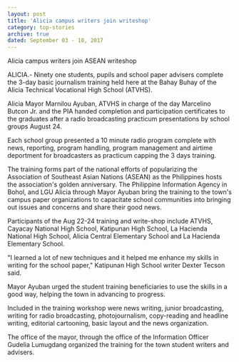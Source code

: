 ```yaml
---
layout: post
title: 'Alicia campus writers join writeshop'
category: top-stories
archive: true
dated: September 03 - 10, 2017
---
```


Alicia campus writers join ASEAN writeshop

ALICIA.- Ninety one students, pupils and school paper advisers complete the 3-day basic journalism training held here at the Bahay Buhay of the Alicia Technical Vocational High School (ATVHS). 

Alicia Mayor Marnilou Ayuban, ATVHS in charge of the day Marcelino Butcon Jr. and the PIA handed completion and participation certificates to the graduates after a radio broadcasting practicum presentations by school groups August 24. 

Each school group presented a 10 minute radio program complete with news, reporting, program handling, program management and airtime deportment for broadcasters as practicum capping the 3 days training. 

The training forms part of the national efforts of popularizing the Association of Southeast Asian Nations (ASEAN) as the Philippines hosts the association's golden anniversary. 
The Philippine Information Agency in Bohol, and LGU Alicia through Mayor Ayuban bring the training to the town's campus paper organizations to capacitate school communities into bringing out issues and concerns and share their good news.

Participants of the Aug 22-24 training and write-shop include ATVHS, Cayacay National High School, Katipunan High School, La Hacienda National High School, Alicia Central Elementary School and La Hacienda Elementary School. 

"I learned a lot of new techniques and it helped me enhance my skills in writing for the school paper," Katipunan High School writer Dexter Tecson said. 

Mayor Ayuban urged the student training beneficiaries to use the skills in a good way, helping the town in advancing to progress. 

Included in the training workshop were news writing, junior broadcasting, writing for radio broadcasting, photojournalism, copy-reading and headline writing, editorial cartooning, basic layout and the news organization. 

The office of the mayor, through the office of the Information Officer Gudelia Lumugdang organized the training for the town student writers and advisers.